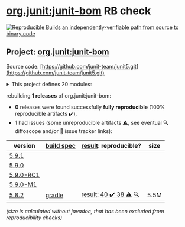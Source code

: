 [org.junit:junit-bom](https://search.maven.org/artifact/org.junit/junit-bom/) RB check
=======

[![Reproducible Builds](https://reproducible-builds.org/images/logos/rb.svg) an independently-verifiable path from source to binary code](https://reproducible-builds.org/)

## Project: [org.junit:junit-bom](https://search.maven.org/artifact/org.junit/junit-bom/)

Source code: [https://github.com/junit-team/junit5.git](https://github.com/junit-team/junit5.git)

<details><summary>This project defines 20 modules:</summary>

* [org.junit.jupiter:junit-jupiter](https://search.maven.org/artifact/org.junit.jupiter/junit-jupiter/)
* [org.junit.jupiter:junit-jupiter-api](https://search.maven.org/artifact/org.junit.jupiter/junit-jupiter-api/)
* [org.junit.jupiter:junit-jupiter-engine](https://search.maven.org/artifact/org.junit.jupiter/junit-jupiter-engine/)
* [org.junit.jupiter:junit-jupiter-migrationsupport](https://search.maven.org/artifact/org.junit.jupiter/junit-jupiter-migrationsupport/)
* [org.junit.jupiter:junit-jupiter-params](https://search.maven.org/artifact/org.junit.jupiter/junit-jupiter-params/)
* [org.junit.platform:junit-platform-commons](https://search.maven.org/artifact/org.junit.platform/junit-platform-commons/)
* [org.junit.platform:junit-platform-console](https://search.maven.org/artifact/org.junit.platform/junit-platform-console/)
* [org.junit.platform:junit-platform-console-standalone](https://search.maven.org/artifact/org.junit.platform/junit-platform-console-standalone/)
* [org.junit.platform:junit-platform-engine](https://search.maven.org/artifact/org.junit.platform/junit-platform-engine/)
* [org.junit.platform:junit-platform-jfr](https://search.maven.org/artifact/org.junit.platform/junit-platform-jfr/)
* [org.junit.platform:junit-platform-launcher](https://search.maven.org/artifact/org.junit.platform/junit-platform-launcher/)
* [org.junit.platform:junit-platform-reporting](https://search.maven.org/artifact/org.junit.platform/junit-platform-reporting/)
* [org.junit.platform:junit-platform-runner](https://search.maven.org/artifact/org.junit.platform/junit-platform-runner/)
* [org.junit.platform:junit-platform-suite](https://search.maven.org/artifact/org.junit.platform/junit-platform-suite/)
* [org.junit.platform:junit-platform-suite-api](https://search.maven.org/artifact/org.junit.platform/junit-platform-suite-api/)
* [org.junit.platform:junit-platform-suite-commons](https://search.maven.org/artifact/org.junit.platform/junit-platform-suite-commons/)
* [org.junit.platform:junit-platform-suite-engine](https://search.maven.org/artifact/org.junit.platform/junit-platform-suite-engine/)
* [org.junit.platform:junit-platform-testkit](https://search.maven.org/artifact/org.junit.platform/junit-platform-testkit/)
* [org.junit.vintage:junit-vintage-engine](https://search.maven.org/artifact/org.junit.vintage/junit-vintage-engine/)
* [org.junit:junit-bom](https://search.maven.org/artifact/org.junit/junit-bom/)
</details>

rebuilding **1 releases** of org.junit:junit-bom:
- **0** releases were found successfully **fully reproducible** (100% reproducible artifacts :heavy_check_mark:),
- 1 had issues (some unreproducible artifacts :warning:, see eventual :mag: diffoscope and/or :memo: issue tracker links):

| version | [build spec](/BUILDSPEC.md) | [result](https://reproducible-builds.org/docs/jvm/): reproducible? | size |
| -- | --------- | ------ | -- |
| [5.9.1](https://search.maven.org/artifact/org.junit/junit-bom/5.9.1/pom) | | | |
| [5.9.0](https://search.maven.org/artifact/org.junit/junit-bom/5.9.0/pom) | | | |
| [5.9.0-RC1](https://search.maven.org/artifact/org.junit/junit-bom/5.9.0-RC1/pom) | | | |
| [5.9.0-M1](https://search.maven.org/artifact/org.junit/junit-bom/5.9.0-M1/pom) | | | |
| [5.8.2](https://search.maven.org/artifact/org.junit/junit-bom/5.8.2/pom) | [gradle](junit5-5.8.2.buildspec) | [result](junit-bom-5.8.2.buildinfo): [40 :heavy_check_mark:  38 :warning:](junit-bom-5.8.2.buildcompare) [:mag:](junit-bom-5.8.2.diffoscope) | 5.5M |

<i>(size is calculated without javadoc, that has been excluded from reproducibility checks)</i>
